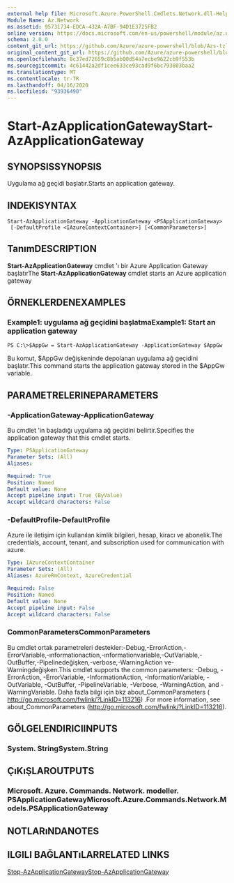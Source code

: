 ```yaml
---
external help file: Microsoft.Azure.PowerShell.Cmdlets.Network.dll-Help.xml
Module Name: Az.Network
ms.assetid: 95731734-EDCA-432A-A7BF-94D1E3725FB2
online version: https://docs.microsoft.com/en-us/powershell/module/az.network/start-azapplicationgateway
schema: 2.0.0
content_git_url: https://github.com/Azure/azure-powershell/blob/Azs-tzl/src/Network/Network/help/Start-AzApplicationGateway.md
original_content_git_url: https://github.com/Azure/azure-powershell/blob/Azs-tzl/src/Network/Network/help/Start-AzApplicationGateway.md
ms.openlocfilehash: 8c37ed72659c8b5ab00d54a7ecbe9622cb9f553b
ms.sourcegitcommit: 4c61442a2df1cee633ce93cad9f6bc793803baa2
ms.translationtype: MT
ms.contentlocale: tr-TR
ms.lasthandoff: 04/16/2020
ms.locfileid: "93936490"
---
```

# <span data-ttu-id="1bd16-101">Start-AzApplicationGateway</span><span class="sxs-lookup"><span data-stu-id="1bd16-101">Start-AzApplicationGateway</span></span>

## <span data-ttu-id="1bd16-102">SYNOPSIS</span><span class="sxs-lookup"><span data-stu-id="1bd16-102">SYNOPSIS</span></span>
<span data-ttu-id="1bd16-103">Uygulama ağ geçidi başlatır.</span><span class="sxs-lookup"><span data-stu-id="1bd16-103">Starts an application gateway.</span></span>

## <span data-ttu-id="1bd16-104">INDEKI</span><span class="sxs-lookup"><span data-stu-id="1bd16-104">SYNTAX</span></span>

```
Start-AzApplicationGateway -ApplicationGateway <PSApplicationGateway>
 [-DefaultProfile <IAzureContextContainer>] [<CommonParameters>]
```

## <span data-ttu-id="1bd16-105">Tanım</span><span class="sxs-lookup"><span data-stu-id="1bd16-105">DESCRIPTION</span></span>
<span data-ttu-id="1bd16-106">**Start-AzApplicationGateway** cmdlet 'ı bir Azure Application Gateway başlatır</span><span class="sxs-lookup"><span data-stu-id="1bd16-106">The **Start-AzApplicationGateway** cmdlet starts an Azure application gateway</span></span>

## <span data-ttu-id="1bd16-107">ÖRNEKLERDEN</span><span class="sxs-lookup"><span data-stu-id="1bd16-107">EXAMPLES</span></span>

### <span data-ttu-id="1bd16-108">Example1: uygulama ağ geçidini başlatma</span><span class="sxs-lookup"><span data-stu-id="1bd16-108">Example1: Start an application gateway</span></span>
```
PS C:\>$AppGw = Start-AzApplicationGateway -ApplicationGateway $AppGw
```

<span data-ttu-id="1bd16-109">Bu komut, $AppGw değişkeninde depolanan uygulama ağ geçidini başlatır.</span><span class="sxs-lookup"><span data-stu-id="1bd16-109">This command starts the application gateway stored in the $AppGw variable.</span></span>

## <span data-ttu-id="1bd16-110">PARAMETRELERINE</span><span class="sxs-lookup"><span data-stu-id="1bd16-110">PARAMETERS</span></span>

### <span data-ttu-id="1bd16-111">-ApplicationGateway</span><span class="sxs-lookup"><span data-stu-id="1bd16-111">-ApplicationGateway</span></span>
<span data-ttu-id="1bd16-112">Bu cmdlet 'in başladığı uygulama ağ geçidini belirtir.</span><span class="sxs-lookup"><span data-stu-id="1bd16-112">Specifies the application gateway that this cmdlet starts.</span></span>

```yaml
Type: PSApplicationGateway
Parameter Sets: (All)
Aliases: 

Required: True
Position: Named
Default value: None
Accept pipeline input: True (ByValue)
Accept wildcard characters: False
```

### <span data-ttu-id="1bd16-113">-DefaultProfile</span><span class="sxs-lookup"><span data-stu-id="1bd16-113">-DefaultProfile</span></span>
<span data-ttu-id="1bd16-114">Azure ile iletişim için kullanılan kimlik bilgileri, hesap, kiracı ve abonelik.</span><span class="sxs-lookup"><span data-stu-id="1bd16-114">The credentials, account, tenant, and subscription used for communication with azure.</span></span>

```yaml
Type: IAzureContextContainer
Parameter Sets: (All)
Aliases: AzureRmContext, AzureCredential

Required: False
Position: Named
Default value: None
Accept pipeline input: False
Accept wildcard characters: False
```

### <span data-ttu-id="1bd16-115">CommonParameters</span><span class="sxs-lookup"><span data-stu-id="1bd16-115">CommonParameters</span></span>
<span data-ttu-id="1bd16-116">Bu cmdlet ortak parametreleri destekler:-Debug,-ErrorAction,-ErrorVariable,-ınformationaction,-ınformationvariable,-OutVariable,-OutBuffer,-Pipelinedeğişken,-verbose,-WarningAction ve-Warningdeğişken.</span><span class="sxs-lookup"><span data-stu-id="1bd16-116">This cmdlet supports the common parameters: -Debug, -ErrorAction, -ErrorVariable, -InformationAction, -InformationVariable, -OutVariable, -OutBuffer, -PipelineVariable, -Verbose, -WarningAction, and -WarningVariable.</span></span> <span data-ttu-id="1bd16-117">Daha fazla bilgi için bkz about_CommonParameters ( http://go.microsoft.com/fwlink/?LinkID=113216) .</span><span class="sxs-lookup"><span data-stu-id="1bd16-117">For more information, see about_CommonParameters (http://go.microsoft.com/fwlink/?LinkID=113216).</span></span>

## <span data-ttu-id="1bd16-118">GÖLGELENDIRICI</span><span class="sxs-lookup"><span data-stu-id="1bd16-118">INPUTS</span></span>

### <span data-ttu-id="1bd16-119">System. String</span><span class="sxs-lookup"><span data-stu-id="1bd16-119">System.String</span></span>

## <span data-ttu-id="1bd16-120">ÇıKıŞLAR</span><span class="sxs-lookup"><span data-stu-id="1bd16-120">OUTPUTS</span></span>

### <span data-ttu-id="1bd16-121">Microsoft. Azure. Commands. Network. modeller. PSApplicationGateway</span><span class="sxs-lookup"><span data-stu-id="1bd16-121">Microsoft.Azure.Commands.Network.Models.PSApplicationGateway</span></span>

## <span data-ttu-id="1bd16-122">NOTLARıNDA</span><span class="sxs-lookup"><span data-stu-id="1bd16-122">NOTES</span></span>

## <span data-ttu-id="1bd16-123">ILGILI BAĞLANTıLAR</span><span class="sxs-lookup"><span data-stu-id="1bd16-123">RELATED LINKS</span></span>

[<span data-ttu-id="1bd16-124">Stop-AzApplicationGateway</span><span class="sxs-lookup"><span data-stu-id="1bd16-124">Stop-AzApplicationGateway</span></span>](./Stop-AzApplicationGateway.md)


